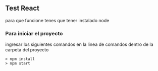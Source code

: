 ## Test React

para que funcione tenes que tener instalado node

### Para iniciar el proyecto
ingresar los siguientes comandos en la linea de comandos dentro de la carpeta del proyecto
```
> npm install
> npm start
```
